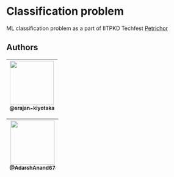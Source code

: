 # Classification problem

ML classification problem as a part of IITPKD Techfest [Petrichor](https://www.petrichor22.com/technical_events)

## Authors

| [<img src="https://github.com/srajan-kiyotaka.png?size=115" width=115><br><sub>@srajan-kiyotaka</sub>](https://github.com/srajan-kiyotaka) |
| :----------------------------------------------------------------------------------------------------------------------------------------: |

| [<img src="https://github.com/AdarshAnand67.png?size=115" width=115><br><sub>@AdarshAnand67</sub>](https://github.com/AdarshAnand67) |
| :----------------------------------------------------------------------------------------------------------------------------------: |
